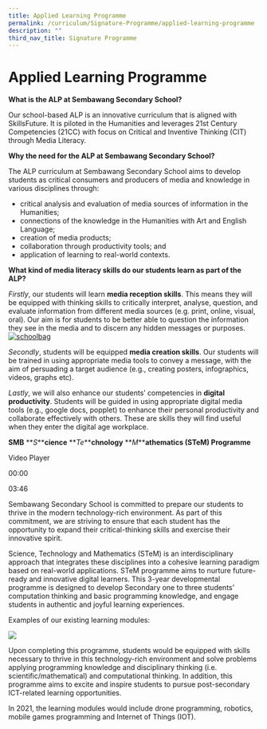 ```yaml
---
title: Applied Learning Programme
permalink: /curriculum/Signature-Programme/applied-learning-programme
description: ""
third_nav_title: Signature Programme
---
```

Applied Learning Programme
==========================

**What is the ALP at Sembawang Secondary School?**

Our school-based ALP is an innovative curriculum that is aligned with SkillsFuture. It is piloted in the Humanities and leverages 21st Century Competencies (21CC) with focus on Critical and Inventive Thinking (CIT) through Media Literacy.

**Why the need for the ALP at Sembawang Secondary School?**

The ALP curriculum at Sembawang Secondary School aims to develop students as critical consumers and producers of media and knowledge in various disciplines through:

*   critical analysis and evaluation of media sources of information in the Humanities;
*   connections of the knowledge in the Humanities with Art and English Language;
*   creation of media products;
*   collaboration through productivity tools; and
*   application of learning to real-world contexts.

**What kind of media literacy skills do our students learn as part of the ALP?**

_Firstly_, our students will learn **media reception skills**. This means they will be equipped with thinking skills to critically interpret, analyse, question, and evaluate information from different media sources (e.g. print, online, visual, oral). Our aim is for students to be better able to question the information they see in the media and to discern any hidden messages or purposes.[![schoolbag](https://sembawangsec.moe.edu.sg/wp-content/uploads/2017/04/schoolbag.jpg)](https://www.schoolbag.sg/story/ready-for-the-digital-world)

_Secondly_, students will be equipped **media creation skills**. Our students will be trained in using appropriate media tools to convey a message, with the aim of persuading a target audience (e.g., creating posters, infographics, videos, graphs etc).

_Lastly_, we will also enhance our students’ competencies in **digital productivity**. Students will be guided in using appropriate digital media tools (e.g., google docs, popplet) to enhance their personal productivity and collaborate effectively with others. These are skills they will find useful when they enter the digital age workplace.

**SMB** **_S_****cience** **_Te_****chnology** **_M_****athematics (STeM) Programme**

Video Player

00:00

03:46

Sembawang Secondary School is committed to prepare our students to thrive in the modern technology-rich environment. As part of this commitment, we are striving to ensure that each student has the opportunity to expand their critical-thinking skills and exercise their innovative spirit.

Science, Technology and Mathematics (STeM) is an interdisciplinary approach that integrates these disciplines into a cohesive learning paradigm based on real-world applications. STeM programme aims to nurture future-ready and innovative digital learners. This 3-year developmental programme is designed to develop Secondary one to three students’ computation thinking and basic programming knowledge, and engage students in authentic and joyful learning experiences.

Examples of our existing learning modules:

![](https://sembawangsec.moe.edu.sg/wp-content/uploads/2020/11/it5.jpg)

Upon completing this programme, students would be equipped with skills necessary to thrive in this technology-rich environment and solve problems applying programming knowledge and disciplinary thinking (i.e. scientific/mathematical) and computational thinking. In addition, this programme aims to excite and inspire students to pursue post-secondary ICT-related learning opportunities.

In 2021, the learning modules would include drone programming, robotics, mobile games programming and Internet of Things (IOT).